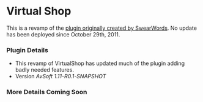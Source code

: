 # Virtual Shop #

This is a revamp of the [plugin originally created by SwearWords](http://dev.bukkit.org/bukkit-plugins/virtualshop/). No update has been deployed since October 29th, 2011. 

### Plugin Details ###

* This revamp of VirtualShop has updated much of the plugin adding badly needed features.
* Version *AvSoft 1.11-R0.1-SNAPSHOT*

### More Details Coming Soon ###